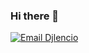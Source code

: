 ### Hi there 👋

[![Email Djlencio](https://img.shields.io/static/v1?label=email&message=lencio97@gmail.com&color=brightgreen)](mailto:lencio97@gmail.com)

<!-- 
**Djlencio/Djlencio** is a ✨ _special_ ✨ repository because its `README.md` (this file) appears on your GitHub profile.

Here are some ideas to get you started:

- 🔭 I’m currently working on ...
- 🌱 I’m currently learning ...
- 👯 I’m looking to collaborate on ...
- 🤔 I’m looking for help with ...
- 💬 Ask me about ...
- 📫 How to reach me: ...
- 😄 Pronouns: ...
- ⚡ Fun fact: ...
-->
